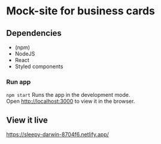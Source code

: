 # Mock-site for business cards

## Dependencies
* (npm)
* NodeJS
* React
* Styled components

### Run app 
`npm start`
Runs the app in the development mode.\
Open [http://localhost:3000](http://localhost:3000) to view it in the browser.

## View it live
https://sleepy-darwin-8704f6.netlify.app/
